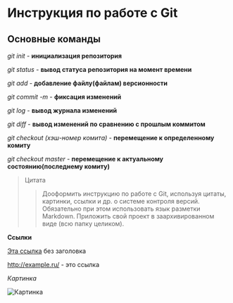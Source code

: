 # Инструкция по работе с Git

## Основные команды

*git init* - **инициализация репозитория**

*git status* - **вывод статуса репозитория на момент времени**

*git add* - **добавление файлу(файлам) версионности**

*git commit -m <message>* - **фиксация изменений**

*git log* - **вывод журнала изменений**

*git diff* - **вывод изменений по сравнению с прошлым коммитом**

*git checkout (хэш-номер комита)* - **перемещение к определенному комиту**

*git checkout master* - **перемещение к актуальному состоянию(последнему комиту)**

> Цитата
>> Дооформить инструкцию по работе с Git, используя цитаты, картинки, ссылки и др. о системе контроля версий. Обязательно при этом использовать язык разметки Markdown. Приложить свой проект в заархивированном виде (всю папку целиком).

**Ссылки**

[Эта ссылка](http://example.ru/) без заголовка

<http://example.ru/> - это ссылка


*Картинка*

![Картинка](C:\Users\Михаил\Desktop\Seminar1\IMG_20200818_193141.png "Радуга")

